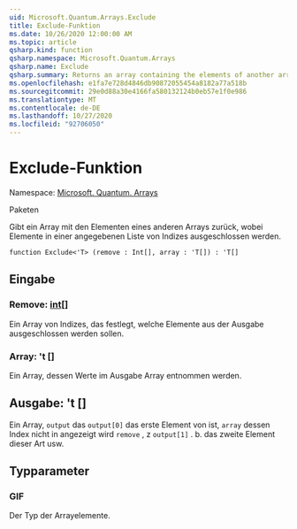 ```yaml
---
uid: Microsoft.Quantum.Arrays.Exclude
title: Exclude-Funktion
ms.date: 10/26/2020 12:00:00 AM
ms.topic: article
qsharp.kind: function
qsharp.namespace: Microsoft.Quantum.Arrays
qsharp.name: Exclude
qsharp.summary: Returns an array containing the elements of another array, excluding elements at a given list of indices.
ms.openlocfilehash: e1fa7e728d4846db90872055454a8182a77a518b
ms.sourcegitcommit: 29e0d88a30e4166fa580132124b0eb57e1f0e986
ms.translationtype: MT
ms.contentlocale: de-DE
ms.lasthandoff: 10/27/2020
ms.locfileid: "92706050"
---
```

# <a name="exclude-function"></a>Exclude-Funktion

Namespace: [Microsoft. Quantum. Arrays](xref:Microsoft.Quantum.Arrays)

Paketen [](https://nuget.org/packages/)


Gibt ein Array mit den Elementen eines anderen Arrays zurück, wobei Elemente in einer angegebenen Liste von Indizes ausgeschlossen werden.

```qsharp
function Exclude<'T> (remove : Int[], array : 'T[]) : 'T[]
```


## <a name="input"></a>Eingabe

### <a name="remove--int"></a>Remove: [int](xref:microsoft.quantum.lang-ref.int)[]

Ein Array von Indizes, das festlegt, welche Elemente aus der Ausgabe ausgeschlossen werden sollen.


### <a name="array--t"></a>Array: 't []

Ein Array, dessen Werte im Ausgabe Array entnommen werden.



## <a name="output--t"></a>Ausgabe: 't []

Ein Array, `output` das `output[0]` das erste Element von ist, `array` dessen Index nicht in angezeigt wird `remove` , z `output[1]` . b. das zweite Element dieser Art usw.

## <a name="type-parameters"></a>Typparameter

### <a name="t"></a>GIF

Der Typ der Arrayelemente.